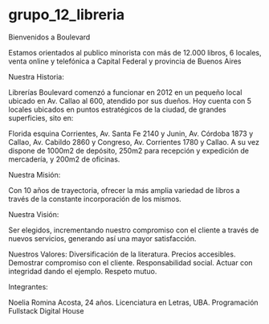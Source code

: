 # grupo_12_libreria

Bienvenidos a Boulevard 

Estamos orientados al publico minorista con más de 12.000 libros, 6 locales, venta online y telefónica a Capital Federal y provincia de Buenos Aires 



Nuestra Historia:

Librerías Boulevard comenzó a funcionar en 2012 en un pequeño local ubicado en Av. Callao al 600, atendido por sus dueños. Hoy cuenta con 5 locales ubicados en puntos estratégicos de la ciudad, de grandes superficies, sito en:

Florida esquina Corrientes,
Av. Santa Fe 2140 y Junin,
Av. Córdoba 1873 y Callao,
Av. Cabildo 2860 y Congreso,
Av. Corrientes 1780 y Callao.
A su vez dispone de 1000m2 de depósito, 250m2 para recepción y expedición de mercadería, y 200m2 de oficinas.

 

Nuestra Misión:

Con 10 años de trayectoria, ofrecer la más amplia variedad de libros a través de la constante incorporación de los mismos.

Nuestra Visión:

Ser elegidos, incrementando nuestro compromiso con el cliente a través de nuevos servicios, generando así una mayor satisfacción.

Nuestros Valores:
Diversificación de la literatura.
Precios accesibles.
Demostrar compromiso con el cliente.
Responsabilidad social.
Actuar con integridad dando el ejemplo.
Respeto mutuo.
 

Integrantes: 

Noelia Romina Acosta, 24 años. Licenciatura en Letras, UBA. Programación Fullstack Digital House



